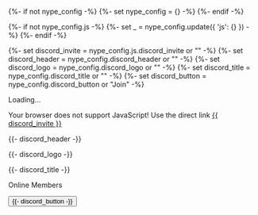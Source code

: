 {%- if not nype_config -%}
    {%- set nype_config = {} -%}
{%- endif -%}

{%- if not nype_config.js -%}
    {%- set _ = nype_config.update({ 'js': {} }) -%}
{%- endif -%}

{%- set discord_invite = nype_config.js.discord_invite or "" -%}
{%- set discord_header = nype_config.discord_header or "" -%}
{%- set discord_logo = nype_config.discord_logo or "" -%}
{%- set discord_title = nype_config.discord_title or "" -%}
{%- set discord_button = nype_config.discord_button or "Join" -%}

<div class="nype-discord-invite not-loaded" markdown>

<p class="nype-discord-invite-loading">Loading...</p>

<noscript>Your browser does not support JavaScript! Use the direct link <a href="{{ discord_invite }}">{{ discord_invite }}</a></noscript>

<p class="nype-discord-invite-header">{{- discord_header -}}</p>

<p class="nype-discord-invite-logo">{{- discord_logo -}}</p>

<p class="nype-discord-invite-title">{{- discord_title -}}</p>

<p class="nype-discord-invite-stats">

<span class="online-members"></span> Online <span class="all-members"></span> Members

</p>

<button class="nype-discord-invite-join md-button md-button--primary">{{- discord_button -}}</button>

</div>